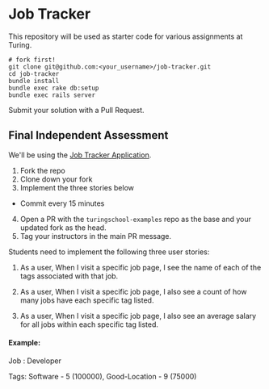 # Job Tracker

This repository will be used as starter code for various assignments at Turing.

```
# fork first!
git clone git@github.com:<your_username>/job-tracker.git
cd job-tracker
bundle install
bundle exec rake db:setup
bundle exec rails server
```

Submit your solution with a Pull Request.

## Final Independent Assessment

We'll be using the [Job Tracker Application](https://github.com/turingschool-examples/job-tracker-base).

1. Fork the repo
2. Clone down your fork
3. Implement the three stories below
  * Commit every 15 minutes
4. Open a PR with the `turingschool-examples` repo as the base and your updated fork as the head.
5. Tag your instructors in the main PR message.

Students need to implement the following three user stories:

1. As a user,
When I visit a specific job page,
I see the name of each of the tags associated with that job.


2. As a user,
When I visit a specific job page,
I also see a count of how many jobs have each specific tag listed.


3. As a user,
When I visit a specific job page,
I also see an average salary for all jobs within each specific tag listed.


#### Example:

Job : Developer

Tags: Software - 5 (100000), Good-Location - 9 (75000)